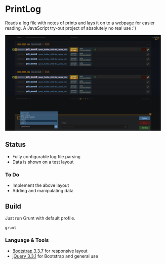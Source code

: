 # PrintLog
Reads a log file with notes of prints and lays it on to a webpage for easier reading. A JavaScript try-out project of absolutely no real use :')

![alt text](img/printlog_design_v2.png "PrintLog gamey UI mock-up v2")

## Status
* Fully configurable log file parsing
* Data is shown on a test layout
  
### To Do
* Implement the above layout
* Adding and manipulating data

## Build

Just run Grunt with default profile.
```
grunt
```

### Language & Tools
* [Bootstrap 3.3.7](https://maxcdn.bootstrapcdn.com/bootstrap/3.3.7/css/bootstrap.min.css) for responsive layout
* [jQuery 3.3.1](https://ajax.googleapis.com/ajax/libs/jquery/3.1.1/jquery.min.js) for Bootstrap and general use